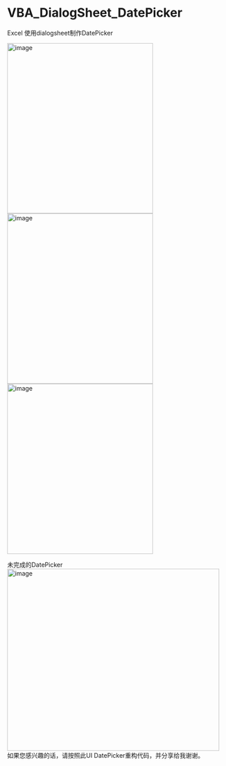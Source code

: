 # VBA_DialogSheet_DatePicker
Excel 使用dialogsheet制作DatePicker

<img width="336" height="392" alt="image" src="https://github.com/user-attachments/assets/16748ca1-2804-4bec-ab46-6bacbc734626" />
<img width="336" height="392" alt="image" src="https://github.com/user-attachments/assets/56b4d31d-87e0-49a6-980f-7e7703cf6638" />
<img width="336" height="392" alt="image" src="https://github.com/user-attachments/assets/c815e849-b5d5-476e-8054-f04754425821" />

未完成的DatePicker
<img width="489" height="419" alt="image" src="https://github.com/user-attachments/assets/e472d20d-16a6-4888-be98-d2d3803d48bc" />
如果您感兴趣的话，请按照此UI DatePicker重构代码，并分享给我谢谢。
